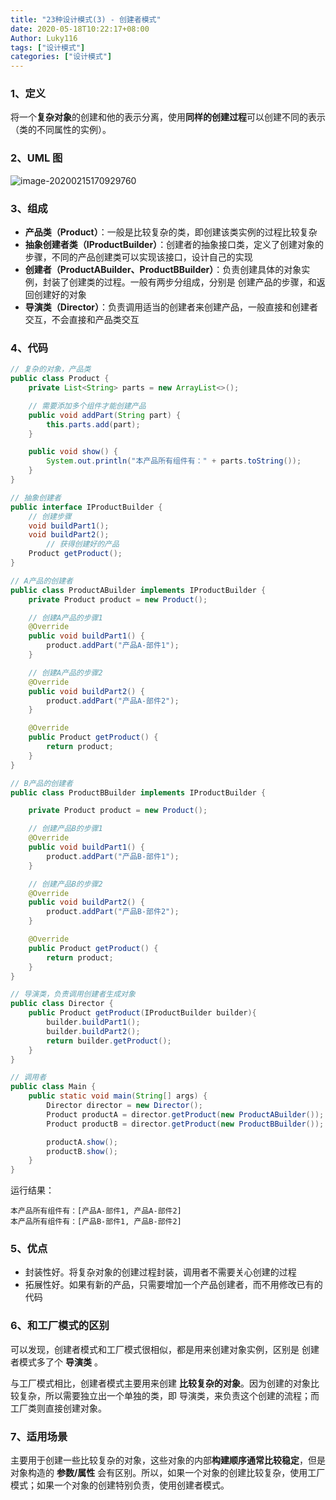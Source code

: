 ```yaml
---
title: "23种设计模式(3) - 创建者模式"
date: 2020-05-18T10:22:17+08:00
Author: Luky116
tags: ["设计模式"]
categories: ["设计模式"]
---
```


### 1、定义

将一个**复杂对象**的创建和他的表示分离，使用**同样的创建过程**可以创建不同的表示（类的不同属性的实例）。

### 2、UML 图

![image-20200215170929760](https://s1.ax1x.com/2020/03/23/8oGTOK.png) 

### 3、组成

- **产品类（Product）**：一般是比较复杂的类，即创建该类实例的过程比较复杂
- **抽象创建者类（IProductBuilder）**：创建者的抽象接口类，定义了创建对象的步骤，不同的产品创建类可以实现该接口，设计自己的实现
- **创建者（ProductABuilder、ProductBBuilder）**：负责创建具体的对象实例，封装了创建类的过程。一般有两步分组成，分别是 创建产品的步骤，和返回创建好的对象
- **导演类（Director）**：负责调用适当的创建者来创建产品，一般直接和创建者交互，不会直接和产品类交互

### 4、代码

~~~java
// 复杂的对象，产品类
public class Product {
    private List<String> parts = new ArrayList<>();

  	// 需要添加多个组件才能创建产品
    public void addPart(String part) {
        this.parts.add(part);
    }

    public void show() {
        System.out.println("本产品所有组件有：" + parts.toString());
    }
}

// 抽象创建者
public interface IProductBuilder {
  	// 创建步骤
    void buildPart1();
    void buildPart2();
		// 获得创建好的产品
    Product getProduct();
}

// A产品的创建者
public class ProductABuilder implements IProductBuilder {
    private Product product = new Product();

    // 创建A产品的步骤1
    @Override
    public void buildPart1() {
        product.addPart("产品A-部件1");
    }

    // 创建A产品的步骤2
    @Override
    public void buildPart2() {
        product.addPart("产品A-部件2");
    }

    @Override
    public Product getProduct() {
        return product;
    }
}

// B产品的创建者
public class ProductBBuilder implements IProductBuilder {

    private Product product = new Product();

    // 创建产品B的步骤1
    @Override
    public void buildPart1() {
        product.addPart("产品B-部件1");
    }

    // 创建产品B的步骤2
    @Override
    public void buildPart2() {
        product.addPart("产品B-部件2");
    }

    @Override
    public Product getProduct() {
        return product;
    }
}

// 导演类，负责调用创建者生成对象
public class Director {
    public Product getProduct(IProductBuilder builder){
        builder.buildPart1();
        builder.buildPart2();
        return builder.getProduct();
    }
}

// 调用者
public class Main {
    public static void main(String[] args) {
        Director director = new Director();
        Product productA = director.getProduct(new ProductABuilder());
        Product productB = director.getProduct(new ProductBBuilder());

        productA.show();
        productB.show();
    }
}
~~~

运行结果：

~~~
本产品所有组件有：[产品A-部件1, 产品A-部件2]
本产品所有组件有：[产品B-部件1, 产品B-部件2]
~~~

### 5、优点

- 封装性好。将复杂对象的创建过程封装，调用者不需要关心创建的过程
- 拓展性好。如果有新的产品，只需要增加一个产品创建者，而不用修改已有的代码

### 6、和工厂模式的区别

可以发现，创建者模式和工厂模式很相似，都是用来创建对象实例，区别是 创建者模式多了个 **导演类** 。

与工厂模式相比，创建者模式主要用来创建 **比较复杂的对象**。因为创建的对象比较复杂，所以需要独立出一个单独的类，即 导演类，来负责这个创建的流程；而工厂类则直接创建对象。

### 7、适用场景

主要用于创建一些比较复杂的对象，这些对象的内部**构建顺序通常比较稳定**，但是对象构造的 **参数/属性** 会有区别。所以，如果一个对象的创建比较复杂，使用工厂模式；如果一个对象的创建特别负责，使用创建者模式。 
